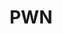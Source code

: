 ---
title: PWN
description: 网络攻防
image:

# Badge style
style:
    background: "#2a9d8f"
    color: "#fff"
---